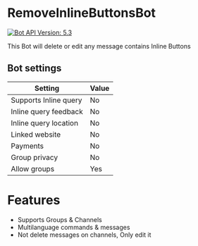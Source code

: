 # RemoveInlineButtonsBot
[![Bot API Version: 5.3](https://img.shields.io/badge/Bot%20API%20Version-5.3-dodgerblue)](https://core.telegram.org/bots/api#april-26-2021)


This Bot will delete or edit any message contains Inline Buttons

## Bot settings
| Setting                | Value    |
|------------------------|----------|
| Supports Inline query  | No       |
| Inline query feedback  | No       |
| Inline query location  | No       |
| Linked website         | No       |
| Payments               | No       |
| Group privacy          | No       |
| Allow groups           | Yes      |

# Features
- Supports Groups & Channels
- Multilanguage commands & messages
- Not delete messages on channels, Only edit it